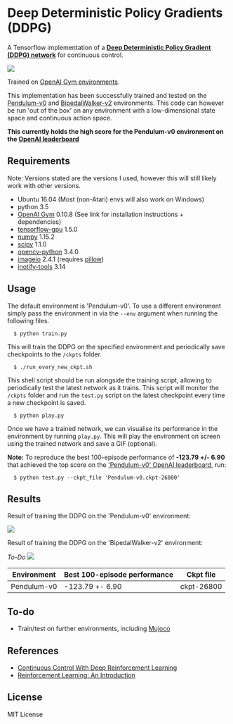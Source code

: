 # Deep Deterministic Policy Gradients (DDPG)
A Tensorflow implementation of a [**Deep Deterministic Policy Gradient (DDPG) network**](https://arxiv.org/pdf/1509.02971.pdf) for continuous control.

![](https://image.ibb.co/i5uzQq/actor-critic.png)

Trained on [OpenAI Gym environments](https://gym.openai.com/envs).

This implementation has been successfully trained and tested on the [Pendulum-v0](https://gym.openai.com/envs/Pendulum-v0/) and [BipedalWalker-v2](https://gym.openai.com/envs/BipedalWalker-v2/) environments. This code can however be run 'out of the box' on any environment with a low-dimensional state space and continuous action space.

**This currently holds the high score for the Pendulum-v0 environment on the [OpenAI leaderboard](https://github.com/openai/gym/wiki/Leaderboard#pendulum-v0)**

## Requirements
Note: Versions stated are the versions I used, however this will still likely work with other versions.

- Ubuntu 16.04 (Most (non-Atari) envs will also work on Windows)
- python 3.5
- [OpenAI Gym](https://github.com/openai/gym) 0.10.8 (See link for installation instructions + dependencies)
- [tensorflow-gpu](https://www.tensorflow.org/) 1.5.0
- [numpy](http://www.numpy.org/) 1.15.2
- [scipy](http://www.scipy.org/install.html) 1.1.0
- [opencv-python](http://opencv.org/) 3.4.0
- [imageio](http://imageio.github.io/) 2.4.1 (requires [pillow](https://python-pillow.org/))
- [inotify-tools](https://github.com/rvoicilas/inotify-tools/wiki) 3.14

## Usage
The default environment is 'Pendulum-v0'. To use a different environment simply pass the environment in via the `--env` argument when running the following files.
```
  $ python train.py
```
This will train the DDPG on the specified environment and periodically save checkpoints to the `/ckpts` folder.

```
  $ ./run_every_new_ckpt.sh
```
This shell script should be run alongside the training script, allowing to periodically test the latest network as it trains. This script will monitor the `/ckpts` folder and run the `test.py` script on the latest checkpoint every time a new checkpoint is saved.

```
  $ python play.py
```
Once we have a trained network, we can visualise its performance in the environment by running `play.py`. This will play the environment on screen using the trained network and save a GIF (optional).

**Note:** To reproduce the best 100-episode performance of **-123.79 +/- 6.90** that achieved the top score on the ['Pendulum-v0' OpenAI leaderboard](https://github.com/openai/gym/wiki/Leaderboard#pendulum-v0), run:
```
  $ python test.py --ckpt_file 'Pendulum-v0.ckpt-26800'
```

## Results
Result of training the DDPG on the 'Pendulum-v0' environment:

![](/video/Pendulum-v0.gif)

Result of training the DDPG on the 'BipedalWalker-v2' environment:

*To-Do*
![](/video/BipedalWalker-v2.gif)

| **Environment**      | **Best 100-episode performance** | **Ckpt file** |
|----------------------|----------------------------------|---------------|
| Pendulum-v0          |  -123.79 +- 6.90                 | ckpt-26800    |

## To-do
- Train/test on further environments, including [Mujoco](http://www.mujoco.org/)

## References
- [Continuous Control With Deep Reinforcement Learning](https://arxiv.org/pdf/1509.02971.pdf)
- [Reinforcement Learning: An Introduction](http://www.incompleteideas.net/book/the-book.html)

## License
MIT License
